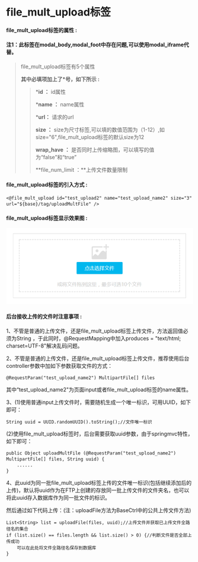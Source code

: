 # file\_mult\_upload**标签**

#### file\_mult\_upload**标签的属性 :**

#### 注1：此标签在modal\_body,modal\_foot中存在问题,可以使用modal\_iframe代替。

> file\_mult\_upload标签有5个属性
>
> **其中必填项加上了\*号，如下所示 :**
>
> > \***id ：** id属性
> >
> > \***name ：** name属性
> >
> > \***url：** 请求的url
> >
> > **size ：** size为尺寸标签,可以填的数值范围为（1-12）,如size="6",file\_mult\_upload标签的默认size为12
> >
> > **wrap\_have ：** 是否同时上传缩略图，可以填写的值为“false”和“true”
> >
> > **file\_num\_limit ：**上传文件数量限制

#### file\_mult\_upload标签的引入方式 :

```
<@file_mult_upload id="test_upload2" name="test_upload_name2" size="3" url="${base}/tag/uploadMultFile" />
```

#### file\_mult\_upload标签显示效果图 :

![](/assets/file_mult_upload.png)

#### 后台接收上传的文件时注意事项 :

1、不管是普通的上传文件，还是file\_mult\_upload标签上传文件，方法返回值必须为String
，于此同时，@RequestMapping中加入produces = "text/html; charset=UTF-8"解决乱码问题。

2、不管是普通的上传文件，还是file\_mult\_upload标签上传文件，推荐使用后台controller参数中加如下参数获取文件的方式：

```
@RequestParam("test_upload_name2") MultipartFile[] files
```

其中“test\_upload\_name2"为页面input或者file\_mult\_upload标签的name属性。

3、\(1\)使用普通input上传文件时，需要随机生成一个唯一标识，可用UUID，如下即可：

```
String uuid = UUID.randomUUID().toString();//文件唯一标识
```

\(2\)使用file\_mult\_upload标签时，后台需要获取uuid参数，由于springmvc特性，如下即可：

```
public Object uploadMultFile (@RequestParam("test_upload_name2") MultipartFile[] files, String uuid) {
    ......
}
```

4、此uuid为同一批file\_mult\_upload标签上传的文件唯一标识\(包括继续添加后的上传\)，默认将uuid作为在FTP上创建的存放同一批上传文件的文件夹名，也可以将此uuid存入数据库作为同一批文件的标识。

然后通过如下代码上传：\(注：uploadFile方法为BaseCtrl中的公共上传文件方法\)

```
List<String> list = uploadFile(files, uuid);//上传文件并获取已上传文件全路径名的集合
if (list.size() == files.length && list.size() > 0) {//判断文件是否全部上传成功
    可以在此处将文件全路径名保存到数据库
}
```



